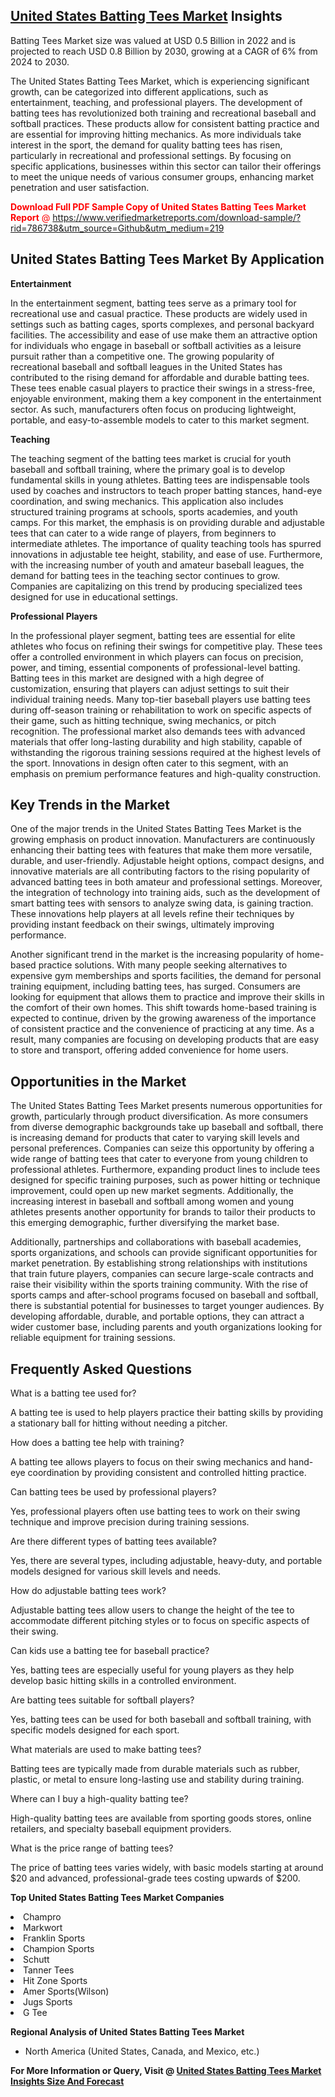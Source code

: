 <h2><a href="https://www.verifiedmarketreports.com/download-sample/?rid=786738&amp;utm_source=Github&amp;utm_medium=219" target="_blank">United States Batting Tees Market</a> Insights</h2><p>Batting Tees Market size was valued at USD 0.5 Billion in 2022 and is projected to reach USD 0.8 Billion by 2030, growing at a CAGR of 6% from 2024 to 2030.</p><p><p>The United States Batting Tees Market, which is experiencing significant growth, can be categorized into different applications, such as entertainment, teaching, and professional players. The development of batting tees has revolutionized both training and recreational baseball and softball practices. These products allow for consistent batting practice and are essential for improving hitting mechanics. As more individuals take interest in the sport, the demand for quality batting tees has risen, particularly in recreational and professional settings. By focusing on specific applications, businesses within this sector can tailor their offerings to meet the unique needs of various consumer groups, enhancing market penetration and user satisfaction. <p><span class=""><span style="color: #ff0000;"><strong>Download Full PDF Sample Copy of United States Batting Tees Market Report</strong> @ </span><a href="https://www.verifiedmarketreports.com/download-sample/?rid=786738&amp;utm_source=Github&amp;utm_medium=219" target="_blank">https://www.verifiedmarketreports.com/download-sample/?rid=786738&amp;utm_source=Github&amp;utm_medium=219</a></span></p></p> <h2>United States Batting Tees Market By Application</h2> <p><strong>Entertainment</strong></p> <p>In the entertainment segment, batting tees serve as a primary tool for recreational use and casual practice. These products are widely used in settings such as batting cages, sports complexes, and personal backyard facilities. The accessibility and ease of use make them an attractive option for individuals who engage in baseball or softball activities as a leisure pursuit rather than a competitive one. The growing popularity of recreational baseball and softball leagues in the United States has contributed to the rising demand for affordable and durable batting tees. These tees enable casual players to practice their swings in a stress-free, enjoyable environment, making them a key component in the entertainment sector. As such, manufacturers often focus on producing lightweight, portable, and easy-to-assemble models to cater to this market segment.</p> <p><strong>Teaching</strong></p> <p>The teaching segment of the batting tees market is crucial for youth baseball and softball training, where the primary goal is to develop fundamental skills in young athletes. Batting tees are indispensable tools used by coaches and instructors to teach proper batting stances, hand-eye coordination, and swing mechanics. This application also includes structured training programs at schools, sports academies, and youth camps. For this market, the emphasis is on providing durable and adjustable tees that can cater to a wide range of players, from beginners to intermediate athletes. The importance of quality teaching tools has spurred innovations in adjustable tee height, stability, and ease of use. Furthermore, with the increasing number of youth and amateur baseball leagues, the demand for batting tees in the teaching sector continues to grow. Companies are capitalizing on this trend by producing specialized tees designed for use in educational settings.</p> <p><strong>Professional Players</strong></p> <p>In the professional player segment, batting tees are essential for elite athletes who focus on refining their swings for competitive play. These tees offer a controlled environment in which players can focus on precision, power, and timing, essential components of professional-level batting. Batting tees in this market are designed with a high degree of customization, ensuring that players can adjust settings to suit their individual training needs. Many top-tier baseball players use batting tees during off-season training or rehabilitation to work on specific aspects of their game, such as hitting technique, swing mechanics, or pitch recognition. The professional market also demands tees with advanced materials that offer long-lasting durability and high stability, capable of withstanding the rigorous training sessions required at the highest levels of the sport. Innovations in design often cater to this segment, with an emphasis on premium performance features and high-quality construction.</p> <h2>Key Trends in the Market</h2> <p>One of the major trends in the United States Batting Tees Market is the growing emphasis on product innovation. Manufacturers are continuously enhancing their batting tees with features that make them more versatile, durable, and user-friendly. Adjustable height options, compact designs, and innovative materials are all contributing factors to the rising popularity of advanced batting tees in both amateur and professional settings. Moreover, the integration of technology into training aids, such as the development of smart batting tees with sensors to analyze swing data, is gaining traction. These innovations help players at all levels refine their techniques by providing instant feedback on their swings, ultimately improving performance.</p> <p>Another significant trend in the market is the increasing popularity of home-based practice solutions. With many people seeking alternatives to expensive gym memberships and sports facilities, the demand for personal training equipment, including batting tees, has surged. Consumers are looking for equipment that allows them to practice and improve their skills in the comfort of their own homes. This shift towards home-based training is expected to continue, driven by the growing awareness of the importance of consistent practice and the convenience of practicing at any time. As a result, many companies are focusing on developing products that are easy to store and transport, offering added convenience for home users.</p> <h2>Opportunities in the Market</h2> <p>The United States Batting Tees Market presents numerous opportunities for growth, particularly through product diversification. As more consumers from diverse demographic backgrounds take up baseball and softball, there is increasing demand for products that cater to varying skill levels and personal preferences. Companies can seize this opportunity by offering a wide range of batting tees that cater to everyone from young children to professional athletes. Furthermore, expanding product lines to include tees designed for specific training purposes, such as power hitting or technique improvement, could open up new market segments. Additionally, the increasing interest in baseball and softball among women and young athletes presents another opportunity for brands to tailor their products to this emerging demographic, further diversifying the market base.</p> <p>Additionally, partnerships and collaborations with baseball academies, sports organizations, and schools can provide significant opportunities for market penetration. By establishing strong relationships with institutions that train future players, companies can secure large-scale contracts and raise their visibility within the sports training community. With the rise of sports camps and after-school programs focused on baseball and softball, there is substantial potential for businesses to target younger audiences. By developing affordable, durable, and portable options, they can attract a wider customer base, including parents and youth organizations looking for reliable equipment for training sessions.</p> <h2>Frequently Asked Questions</h2> <p>What is a batting tee used for?</p> <p>A batting tee is used to help players practice their batting skills by providing a stationary ball for hitting without needing a pitcher.</p> <p>How does a batting tee help with training?</p> <p>A batting tee allows players to focus on their swing mechanics and hand-eye coordination by providing consistent and controlled hitting practice.</p> <p>Can batting tees be used by professional players?</p> <p>Yes, professional players often use batting tees to work on their swing technique and improve precision during training sessions.</p> <p>Are there different types of batting tees available?</p> <p>Yes, there are several types, including adjustable, heavy-duty, and portable models designed for various skill levels and needs.</p> <p>How do adjustable batting tees work?</p> <p>Adjustable batting tees allow users to change the height of the tee to accommodate different pitching styles or to focus on specific aspects of their swing.</p> <p>Can kids use a batting tee for baseball practice?</p> <p>Yes, batting tees are especially useful for young players as they help develop basic hitting skills in a controlled environment.</p> <p>Are batting tees suitable for softball players?</p> <p>Yes, batting tees can be used for both baseball and softball training, with specific models designed for each sport.</p> <p>What materials are used to make batting tees?</p> <p>Batting tees are typically made from durable materials such as rubber, plastic, or metal to ensure long-lasting use and stability during training.</p> <p>Where can I buy a high-quality batting tee?</p> <p>High-quality batting tees are available from sporting goods stores, online retailers, and specialty baseball equipment providers.</p> <p>What is the price range of batting tees?</p> <p>The price of batting tees varies widely, with basic models starting at around $20 and advanced, professional-grade tees costing upwards of $200.</p></p><p><strong>Top United States Batting Tees Market Companies</strong></p><div data-test-id=""><p><li>Champro</li><li> Markwort</li><li> Franklin Sports</li><li> Champion Sports</li><li> Schutt</li><li> Tanner Tees</li><li> Hit Zone Sports</li><li> Amer Sports(Wilson)</li><li> Jugs Sports</li><li> G Tee</li></p><div><strong>Regional Analysis of&nbsp;United States Batting Tees Market</strong></div><ul><li dir="ltr"><p dir="ltr">North America&nbsp;(United States, Canada, and Mexico, etc.)</p></li></ul><p><strong>For More Information or Query, Visit @&nbsp;</strong><strong><a href="https://www.verifiedmarketreports.com/product/batting-tees-market/?utm_source=Github&amp;utm_medium=219" target="_blank">United States Batting Tees Market Insights Size And Forecast</a></strong></p></div>
